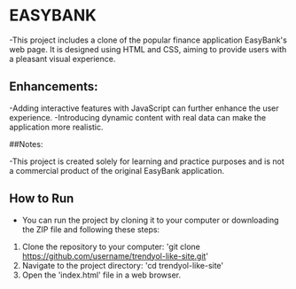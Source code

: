 # EASYBANK

-This project includes a clone of the popular finance application EasyBank's web page. It is designed using HTML and CSS, aiming to provide users with a pleasant visual experience.

## Enhancements:

-Adding interactive features with JavaScript can further enhance the user experience.
-Introducing dynamic content with real data can make the application more realistic.

##Notes:

-This project is created solely for learning and practice purposes and is not a commercial product of the original EasyBank application.

## How to Run
- You can run the project by cloning it to your computer or downloading the ZIP file and following these steps:

1. Clone the repository to your computer: 'git clone https://github.com/username/trendyol-like-site.git' 
2. Navigate to the project directory: 'cd trendyol-like-site'
3. Open the 'index.html' file in a web browser.


